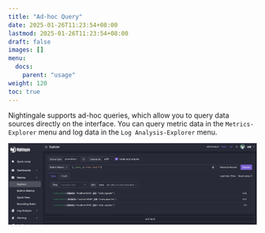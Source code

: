 ```yaml
---
title: "Ad-hoc Query"
date: 2025-01-26T11:23:54+08:00
lastmod: 2025-01-26T11:23:54+08:00
draft: false
images: []
menu:
  docs:
    parent: "usage"
weight: 120
toc: true
---
```


Nightingale supports ad-hoc queries, which allow you to query data sources directly on the interface. You can query metric data in the `Metrics-Explorer` menu and log data in the `Log Analysis-Explorer` menu.

<img src="/img/usage/ad-hoc/metric-explorer_en.png" alt="Metrics Explorer"/>

